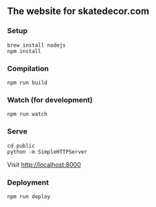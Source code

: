 ## The website for skatedecor.com

### Setup

    brew install nodejs
    npm install

### Compilation

    npm run build

### Watch (for development)

    npm run watch

### Serve

    cd public
    python -m SimpleHTTPServer

Visit [http://localhost:8000](http://localhost:8000)

### Deployment

    npm run deploy
